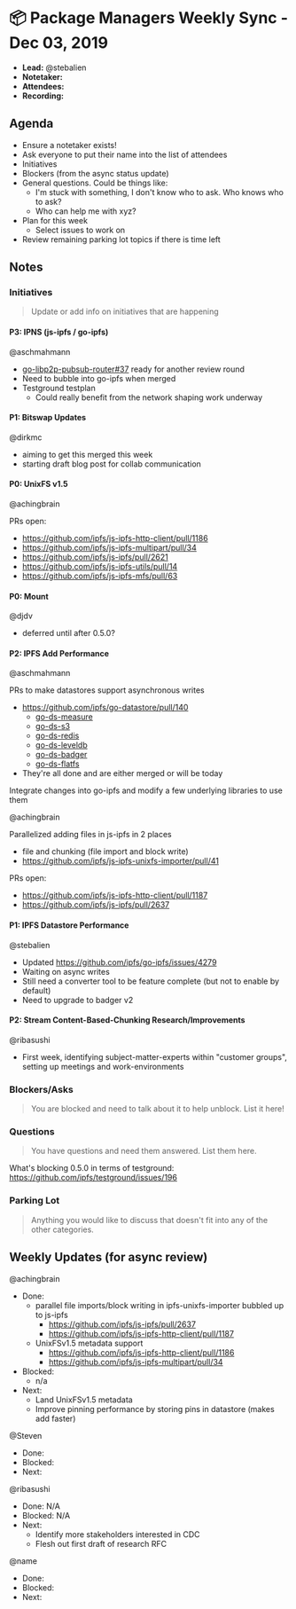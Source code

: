 # 📦 Package Managers Weekly Sync - Dec 03, 2019

- **Lead:** @stebalien
- **Notetaker:**
- **Attendees:**
- **Recording:** 

## Agenda

- Ensure a notetaker exists!
- Ask everyone to put their name into the list of attendees
- Initiatives
- Blockers (from the async status update)
- General questions. Could be things like:
  - I'm stuck with something, I don't know who to ask. Who knows who to ask?
  - Who can help me with xyz?
- Plan for this week
  - Select issues to work on
- Review remaining parking lot topics if there is time left

## Notes

### Initiatives
> Update or add info on initiatives that are happening

#### P3: IPNS (js-ipfs / go-ipfs)
@aschmahmann
- [go-libp2p-pubsub-router#37](https://github.com/libp2p/go-libp2p-pubsub-router/pull/37) ready for another review round
- Need to bubble into go-ipfs when merged
- Testground testplan
   - Could really benefit from the network shaping work underway

#### P1: Bitswap Updates
@dirkmc

- aiming to get this merged this week
- starting draft blog post for collab communication

#### P0: UnixFS v1.5
@achingbrain

PRs open:
  - https://github.com/ipfs/js-ipfs-http-client/pull/1186
  - https://github.com/ipfs/js-ipfs-multipart/pull/34
  - https://github.com/ipfs/js-ipfs/pull/2621
  - https://github.com/ipfs/js-ipfs-utils/pull/14
  - https://github.com/ipfs/js-ipfs-mfs/pull/63

#### P0: Mount
@djdv
- deferred until after 0.5.0?

#### P2: IPFS Add Performance
@aschmahmann

PRs to make datastores support asynchronous writes
  - https://github.com/ipfs/go-datastore/pull/140
     - [go-ds-measure](https://github.com/ipfs/go-ds-measure/pull/23)
     - [go-ds-s3](https://github.com/ipfs/go-ds-s3/pull/46)
     - [go-ds-redis](https://github.com/ipfs/go-ds-redis/pull/6)
     - [go-ds-leveldb](https://github.com/ipfs/go-ds-leveldb/pull/36)
     - [go-ds-badger](https://github.com/ipfs/go-ds-badger/pull/77)
     - [go-ds-flatfs](https://github.com/ipfs/go-ds-flatfs/pull/60)
  - They're all done and are either merged or will be today
  
Integrate changes into go-ipfs and modify a few underlying libraries to use them

@achingbrain

Parallelized adding files in js-ipfs in 2 places
  - file and chunking (file import and block write)
  - https://github.com/ipfs/js-ipfs-unixfs-importer/pull/41
  
PRs open:
  - https://github.com/ipfs/js-ipfs-http-client/pull/1187
  - https://github.com/ipfs/js-ipfs/pull/2637

#### P1: IPFS Datastore Performance
@stebalien

- Updated https://github.com/ipfs/go-ipfs/issues/4279
- Waiting on async writes
- Still need a converter tool to be feature complete (but not to enable by default)
- Need to upgrade to badger v2

#### P2: Stream Content-Based-Chunking Research/Improvements
@ribasushi
- First week, identifying subject-matter-experts within "customer groups", setting up meetings and work-environments


### Blockers/Asks
> You are blocked and need to talk about it to help unblock. List it here!

### Questions
> You have questions and need them answered. List them here.

What's blocking 0.5.0 in terms of testground: https://github.com/ipfs/testground/issues/196

### Parking Lot
> Anything you would like to discuss that doesn't fit into any of the other categories.

## Weekly Updates (for async review)

@achingbrain
- Done:
  - parallel file imports/block writing in ipfs-unixfs-importer bubbled up to js-ipfs
    - https://github.com/ipfs/js-ipfs/pull/2637
    - https://github.com/ipfs/js-ipfs-http-client/pull/1187
  - UnixFSv1.5 metadata support
    - https://github.com/ipfs/js-ipfs-http-client/pull/1186
    - https://github.com/ipfs/js-ipfs-multipart/pull/34
- Blocked:
  - n/a
- Next:
  - Land UnixFSv1.5 metadata
  - Improve pinning performance by storing pins in datastore (makes add faster)

@Steven
- Done: 
- Blocked:
- Next:

@ribasushi
- Done: N/A
- Blocked: N/A
- Next:
  - Identify more stakeholders interested in CDC
  - Flesh out first draft of research RFC

@name
- Done:
- Blocked:
- Next:
